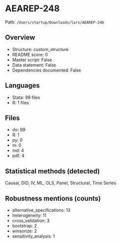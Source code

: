 # AEAREP-248

Path: `/Users/startup/Downloads/lars/AEAREP-248`

## Overview
- Structure: custom_structure
- README score: 0
- Master script: False
- Data statement: False
- Dependencies documented: False

## Languages
- Stata: 99 files
- R: 1 files

## Files
- do: 99
- R: 1
- py: 0
- m: 0
- md: 4
- pdf: 4

## Statistical methods (detected)
Causal, DID, IV, ML, OLS, Panel, Structural, Time Series

## Robustness mentions (counts)
- alternative_specifications: 13
- heterogeneity: 11
- cross_validation: 3
- bootstrap: 2
- winsorize: 2
- sensitivity_analysis: 1